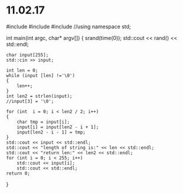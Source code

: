 # 11.02.17






#include <iostream>
#include <ctime>
#include <cstdlib>
//using namespace std;

int main(int argc, char* argv[])
{
	srand(time(0));
	std::cout << rand() << std::endl;
	
	char input[255];
	std::cin >> input;

	int len = 0;
	while (input [len] !='\0')
	{
		len++;
	}
	int len2 = strlen(input);
	//input[3] = '\0';

	for (int  i = 0; i < len2 / 2; i++)
	{
		char tmp = input[i];
		input[i] = input[len2 - i + 1];
		input[len2 - i - 1] = tmp;
	}
	std::cout << input << std::endl;
	std::cout << "length of string is:" << len << std::endl;
	std::cout << "return len:" << len2 << std::endl;
	for (int i = 0; i < 255; i++)
		std::cout << input[i];
		std::cout << std::endl;
	return 0;	
}
